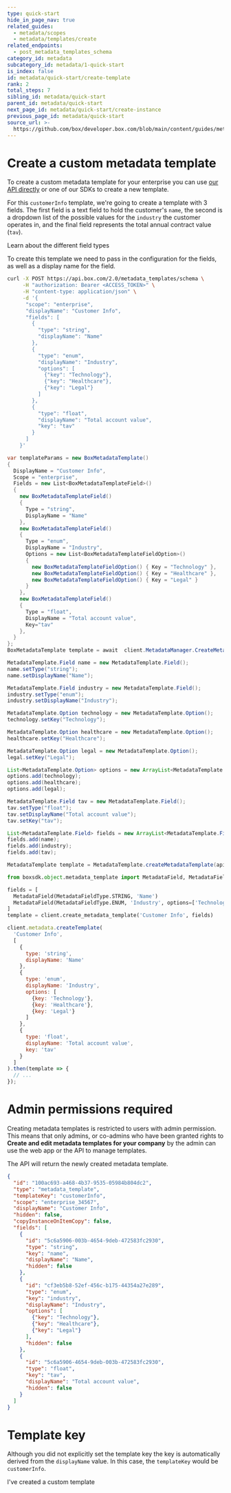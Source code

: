 ```yaml
---
type: quick-start
hide_in_page_nav: true
related_guides:
  - metadata/scopes
  - metadata/templates/create
related_endpoints:
  - post_metadata_templates_schema
category_id: metadata
subcategory_id: metadata/1-quick-start
is_index: false
id: metadata/quick-start/create-template
rank: 2
total_steps: 7
sibling_id: metadata/quick-start
parent_id: metadata/quick-start
next_page_id: metadata/quick-start/create-instance
previous_page_id: metadata/quick-start
source_url: >-
  https://github.com/box/developer.box.com/blob/main/content/guides/metadata/1-quick-start/2-create-template.md
---
```

# Create a custom metadata template

To create a custom metadata template for your enterprise you can use
[our API directly](e://post-metadata-templates-schema) or
one of our SDKs to create a new template.

For this `customerInfo` template, we're going to create a template with 3
fields. The first field is a text field to hold the customer's `name`, the
second is a dropdown list of the possible values for the `industry` the customer
operates in, and the final field represents the total annual contract value (`tav`).

<CTA to='g://metadata/fields'>

Learn about the different field types

</CTA>

To create this template we need to pass in the configuration for the fields, as
well as a display name for the field.

<!-- markdownlint-disable line-length -->

<Tabs>

<Tab title='cURL'>

```sh
curl -X POST https://api.box.com/2.0/metadata_templates/schema \
     -H "authorization: Bearer <ACCESS_TOKEN>" \
     -H "content-type: application/json" \
     -d '{
      "scope": "enterprise",
      "displayName": "Customer Info",
      "fields": [
        {
          "type": "string",
          "displayName": "Name"
        },
        {
          "type": "enum",
          "displayName": "Industry",
          "options": [
            {"key": "Technology"},
            {"key": "Healthcare"},
            {"key": "Legal"}
          ]
        },
        {
          "type": "float",
          "displayName": "Total account value",
          "key": "tav"
        }
      ]
    }'
```

</Tab>

<Tab title='.NET'>

```c#
var templateParams = new BoxMetadataTemplate()
{
  DisplayName = "Customer Info",
  Scope = "enterprise",
  Fields = new List<BoxMetadataTemplateField>()
  {
    new BoxMetadataTemplateField()
    {
      Type = "string",
      DisplayName = "Name"
    },
    new BoxMetadataTemplateField()
    {
      Type = "enum",
      DisplayName = "Industry",
      Options = new List<BoxMetadataTemplateFieldOption>()
      {
        new BoxMetadataTemplateFieldOption() { Key = "Technology" },
        new BoxMetadataTemplateFieldOption() { Key = "Healthcare" },
        new BoxMetadataTemplateFieldOption() { Key = "Legal" }
      }
    },
    new BoxMetadataTemplateField()
    {
      Type = "float",
      DisplayName = "Total account value",
      Key="tav"
    },
  }
};
BoxMetadataTemplate template = await  client.MetadataManager.CreateMetadataTemplate(templateParams);
```

</Tab>

<Tab title='Java'>

```java
MetadataTemplate.Field name = new MetadataTemplate.Field();
name.setType("string");
name.setDisplayName("Name");

MetadataTemplate.Field industry = new MetadataTemplate.Field();
industry.setType("enum");
industry.setDisplayName("Industry");

MetadataTemplate.Option technology = new MetadataTemplate.Option();
technology.setKey("Technology");

MetadataTemplate.Option healthcare = new MetadataTemplate.Option();
healthcare.setKey("Healthcare");

MetadataTemplate.Option legal = new MetadataTemplate.Option();
legal.setKey("Legal");

List<MetadataTemplate.Option> options = new ArrayList<MetadataTemplate.Option>();
options.add(technology);
options.add(healthcare);
options.add(legal);

MetadataTemplate.Field tav = new MetadataTemplate.Field();
tav.setType("float");
tav.setDisplayName("Total account value");
tav.setKey("tav");

List<MetadataTemplate.Field> fields = new ArrayList<MetadataTemplate.Field>();
fields.add(name);
fields.add(industry);
fields.add(tav);

MetadataTemplate template = MetadataTemplate.createMetadataTemplate(api, "enterprise", "customerInfo", "Customer Info", false, fields);
```

</Tab>

<Tab title='Python'>

```py
from boxsdk.object.metadata_template import MetadataField, MetadataFieldType

fields = [
  MetadataField(MetadataFieldType.STRING, 'Name')
  MetadataField(MetadataFieldType.ENUM, 'Industry', options=['Technology', 'Healthcare', 'Legal'])
]
template = client.create_metadata_template('Customer Info', fields)
```

</Tab>

<Tab title='Node'>

```js
client.metadata.createTemplate(
  'Customer Info',
  [
    {
      type: 'string',
      displayName: 'Name'
    },
    {
      type: 'enum',
      displayName: 'Industry',
      options: [
        {key: 'Technology'},
        {key: 'Healthcare'},
        {key: 'Legal'}
      ]
    },
    {
      type: 'float',
      displayName: 'Total account value',
      key: 'tav'
    }
  ]
).then(template => {
  // ...
});
```

</Tab>

</Tabs>

<!-- markdownlint-enable line-length -->

<Message warning>

# Admin permissions required

Creating metadata templates is restricted to users with admin permission. This
means that only admins, or co-admins who have been granted rights to **Create
and edit metadata templates for your company** by the admin can use the web
app or the API to manage templates.

</Message>

The API will return the newly created metadata template.

```json
{
  "id": "100ac693-a468-4b37-9535-05984b804dc2",
  "type": "metadata_template",
  "templateKey": "customerInfo",
  "scope": "enterprise_34567",
  "displayName": "Customer Info",
  "hidden": false,
  "copyInstanceOnItemCopy": false,
  "fields": [
    {
      "id": "5c6a5906-003b-4654-9deb-472583fc2930",
      "type": "string",
      "key": "name",
      "displayName": "Name",
      "hidden": false
    },
    {
      "id": "cf3eb5b8-52ef-456c-b175-44354a27e289",
      "type": "enum",
      "key": "industry",
      "displayName": "Industry",
      "options": [
        {"key": "Technology"},
        {"key": "Healthcare"},
        {"key": "Legal"}
      ],
      "hidden": false
    },
    {
      "id": "5c6a5906-4654-9deb-003b-472583fc2930",
      "type": "float",
      "key": "tav",
      "displayName": "Total account value",
      "hidden": false
    }
  ]
}
```

<Message notice>

# Template key

Although you did not explicitly set the template key the key is automatically
derived from the `displayName` value. In this case, the `templateKey` would be
`customerInfo`.

</Message>

<Next>

I've created a custom template

</Next>